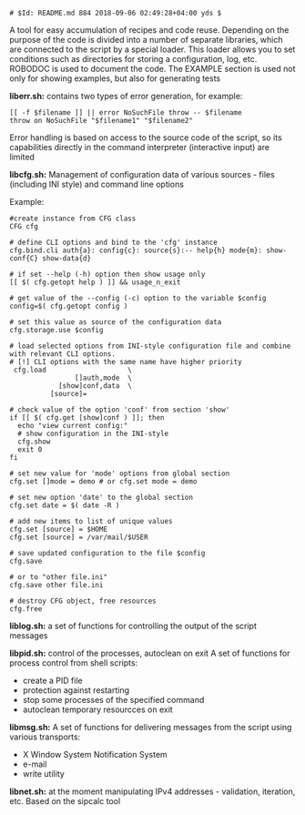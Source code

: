 ```
# $Id: README.md 884 2018-09-06 02:49:28+04:00 yds $
```

A tool for easy accumulation of recipes and code reuse. Depending on the purpose
of the code is divided into a number of separate libraries, which are connected
to the script by a special loader. This loader allows you to set conditions such
as directories for storing a configuration, log, etc.
ROBODOC is used to document the code. The EXAMPLE section is used not only for
showing examples, but also for generating tests

**liberr.sh:**
contains two types of error generation, for example:
```
[[ -f $filename ]] || error NoSuchFile throw -- $filename
throw on NoSuchFile "$filename1" "$filename2"
```
Error handling is based on access to the source code of the script, so its
capabilities directly in the command interpreter (interactive input) are limited

**libcfg.sh:**
Management of configuration data of various sources - files (including INI style)
and command line options

Example:
```
#create instance from CFG class
CFG cfg

# define CLI options and bind to the 'cfg' instance
cfg.bind.cli auth{a}: config{c}: source{s}:-- help{h} mode{m}: show-conf{C} show-data{d}

# if set --help (-h) option then show usage only
[[ $( cfg.getopt help ) ]] && usage_n_exit

# get value of the --config (-c) option to the variable $config
config=$( cfg.getopt config )

# set this value as source of the configuration data
cfg.storage.use $config

# load selected options from INI-style configuration file and combine with relevant CLI options.
# [!] CLI options with the same name have higher priority
 cfg.load                    \
                []auth,mode  \
            [show]conf,data  \
          [source]=

# check value of the option 'conf' from section 'show'
if [[ $( cfg.get [show]conf ) ]]; then
  echo "view current config:"
  # show configuration in the INI-style
  cfg.show
  exit 0
fi

# set new value for 'mode' options from global section
cfg.set []mode = demo # or cfg.set mode = demo

# set new option 'date' to the global section
cfg.set date = $( date -R )

# add new items to list of unique values
cfg.set [source] = $HOME
cfg.set [source] = /var/mail/$USER

# save updated configuration to the file $config
cfg.save

# or to "other file.ini"
cfg.save other file.ini

# destroy CFG object, free resources
cfg.free
```
**liblog.sh:**
a set of functions for controlling the output of the script messages

**libpid.sh:**
control of the processes, autoclean on exit
A set of functions for process control from shell scripts:
* create a PID file
* protection against restarting
* stop some processes of the specified command
* autoclean temporary resourcces on exit

**libmsg.sh:**
A set of functions for delivering messages from the script using various transports:
* X Window System Notification System
* e-mail
* write utility

**libnet.sh:**
at the moment manipulating IPv4 addresses - validation, iteration, etc.
Based on the sipcalc tool
